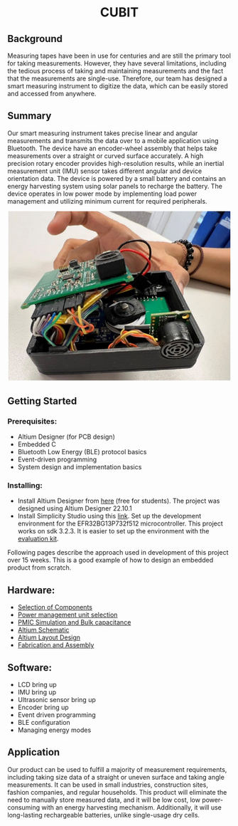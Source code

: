 <h1 style="text-align: center;">CUBIT</h1>

## Background
Measuring tapes have been in use for centuries and are still the primary tool for taking measurements. However, they have several limitations, including the tedious process of taking and maintaining measurements and the fact that the measurements are single-use. Therefore, our team has designed a smart measuring instrument to digitize the data, which can be easily stored and accessed from anywhere.

## Summary
Our smart measuring instrument takes precise linear and angular measurements and transmits the data over to a mobile application using Bluetooth. The device have an encoder-wheel assembly that helps take measurements over a straight or curved surface accurately. A high precision rotary encoder provides high-resolution results, while an inertial measurement unit (IMU) sensor takes different angular and device orientation data. The device is powered by a small battery and contains an energy harvesting system using solar panels to recharge the battery. The device operates in low power mode by implementing load power management and utilizing minimum current for required peripherals.


<p align="center">
  <img src="images/cubit_assemly_cut.jpg" alt="Cubit Assembly" width="500"/>


## Getting Started

### Prerequisites:
* Altium Designer (for PCB design)
* Embedded C
* Bluetooth Low Energy (BLE) protocol basics
* Event-driven programming
* System design and implementation basics

### Installing:
* Install Altium Designer from [here](https://www.altium.com/downloads/altium-designer) (free for students). The project was designed using Altium Designer 22.10.1
* Install Simplicity Studio using this [link](https://www.silabs.com/developers/simplicity-studio). Set up the development environment for the EFR32BG13P732f512 microcontroller. This project works on sdk 3.2.3. It is easier to set up the environment with the [evaluation kit](https://www.silabs.com/documents/public/user-guides/ug279-brd4104a-user-guide.pdf). 

Following pages describe the approach used in development of this project over 15 weeks. This is a good example of how to design an embedded product from scratch.

## Hardware:

- [Selection of Components](https://github.com/rajatchaple/ecen5833_s22_lpedt_project/wiki/2.-Selection-of-Components)
- [Power management unit selection](https://github.com/rajatchaple/ecen5833_s22_lpedt_project/wiki/3.-Power-Management)
- [PMIC Simulation and Bulk capacitance](https://github.com/rajatchaple/ecen5833_s22_lpedt_project/wiki/4.-Bulk-Capacitance-Requirement)
- [Altium Schematic](https://github.com/rajatchaple/ecen5833_s22_lpedt_project/wiki/5.-Altium-Schematic)
- [Altium Layout Design](https://github.com/rajatchaple/ecen5833_s22_lpedt_project/wiki/6.-Altium-Layout-Design)
- [Fabrication and Assembly](https://github.com/rajatchaple/ecen5833_s22_lpedt_project/wiki/7.-Fabrication-and-Assembly)

## Software:
- LCD bring up
- IMU bring up
- Ultrasonic sensor bring up
- Encoder bring up
- Event driven programming
- BLE configuration
- Managing energy modes



## Application
Our product can be used to fulfill a majority of measurement requirements, including taking size data of a straight or uneven surface and taking angle measurements. It can be used in small industries, construction sites, fashion companies, and regular households. This product will eliminate the need to manually store measured data, and it will be low cost, low power-consuming with an energy harvesting mechanism. Additionally, it will use long-lasting rechargeable batteries, unlike single-usage dry cells.